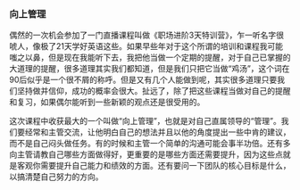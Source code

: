 ### 向上管理

​	偶然的一次机会参加了一门直播课程叫做《职场进阶3天特训营》，乍一听名字很唬人，像极了21天学好英语这些。如果早些年对于这个所谓的培训和课程我可能嗤之以鼻，但是现在我能听下去，我把他当做一个定期的提醒，对于自己已掌握的大道理的提醒，很多道理其实我们都知道，但是我们只把它当做“鸡汤”，这个词在90后似乎是一个很不屑的称呼。但是又有几个人能做到呢，其实很多道理只要我们坚持做并信仰，成功的概率会很大。扯远了，除了把这些课程当做对自己的提醒和复习，如果偶尔能听到一些新颖的观点还是很受用的。

​	这次课程中收获最大的一个叫做“向上管理”，也就是对自己直属领导的“管理”。我们要经常和主管交流，让他明白自己的想法并且以他的角度提出一些中肯的建议，而不是自己闷头做任务。有的时候和主管一个简单的沟通可能会事半功倍。还有多向主管请教自己哪些方面做得好，更重要的是哪些方面还需要提升，因为这些点就是客观你需要提升自己能力和绩效的方面。还有要问一下团队的核心目标是什么，以搞清楚自己努力的方向。
